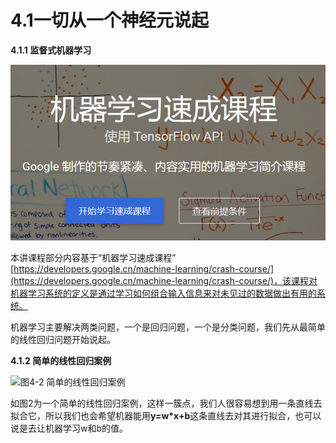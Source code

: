 # 4.1一切从一个神经元说起

**4.1.1 监督式机器学习**

![&#x56FE;4-1 Google &#x201C;&#x673A;&#x5668;&#x5B66;&#x4E60;&#x901F;&#x6210;&#x8BFE;&#x7A0B;&#x201D;](../.gitbook/assets/tu-pian-1%20%287%29.png)

本讲课程部分内容基于“机器学习速成课程” [https://developers.google.cn/machine-learning/crash-course/](https://developers.google.cn/machine-learning/crash-course/)，该课程对机器学习系统的定义是通过学习如何组合输入信息来对未见过的数据做出有用的系统。

机器学习主要解决两类问题，一个是回归问题，一个是分类问题，我们先从最简单的线性回归问题开始说起。

**4.1.2 简单的线性回归案例**

![&#x56FE;4-2 &#x7B80;&#x5355;&#x7684;&#x7EBF;&#x6027;&#x56DE;&#x5F52;&#x6848;&#x4F8B;](../.gitbook/assets/tu-pian-2%20%281%29.png)

如图2为一个简单的线性回归案例，这样一簇点，我们人很容易想到用一条直线去拟合它，所以我们也会希望机器能用**y=w\*x+b**这条直线去对其进行拟合，也可以说是去让机器学习w和b的值。

